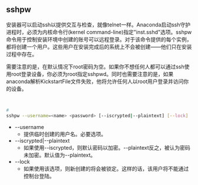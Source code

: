 ## sshpw 


安装器可以启动ssh以提供交互与检查，就像telnet一样。Anaconda启动ssh守护进程时，必须为内核命令行(kernel command-line)指定"inst.sshd"选项。sshpw命令用于控制安装环境中创建的账号可以远程登录。对于该命令提供的每个实例，都将创建一个用户。这些用户在安装完成后的系统上不会被创建——他们只在安装过程中存在。

需要注意的是，在默认情况下root密码为空。如果你不想任何人都可以通过ssh使用root登录设备，你必须为root指定sshpwd。同时也需要注意的是，如果anaconda解析KickstartFile文件失败，他将允许任何人以root用户登录并访问你的设备。



```bash


#
sshpw --username=<name> <password> [--iscrypted|--plaintext] [--lock]


```



  + --username
    + 提供临时创建的用户名。必要选项。
  + --iscrypted|--plaintext
    + 如果使用--iscrypted，则默认密码以加密。--plaintext反之，被认为密码未加密。默认值为--plaintext。
  + --lock
    + 如果使用该选项，则新创建的将会被锁定。这样的话，该用户将不能通过控制台登陆。

